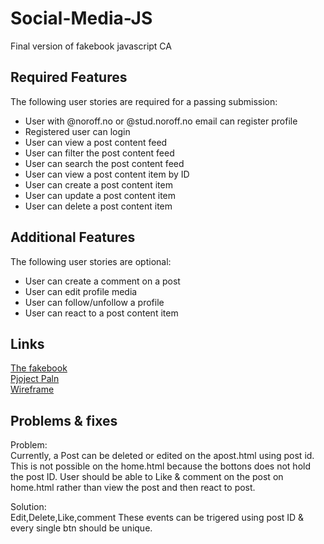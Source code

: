 # Social-Media-JS
Final version of fakebook javascript CA 

## Required Features
The following user stories are required for a passing submission:
<ul>
<li> User with @noroff.no or @stud.noroff.no email can register profile </li>
<li> Registered user can login </li>
<li> User can view a post content feed </li>
<li> User can filter the post content feed </li>
<li> User can search the post content feed </li>
<li> User can view a post content item by ID </li>
<li> User can create a post content item </li>
<li> User can update a post content item </li>
<li> User can delete a post content item </li>
</ul>

## Additional Features
The following user stories are optional:
<ul>
<li>User can create a comment on a post</li>
<li>User can edit profile media</li>
<li>User can follow/unfollow a profile</li>
<li>User can react to a post content item</li>
</ul>

## Links

<a href='https://fakebook-js2.netlify.app/'>The fakebook </a><br>
<a href='https://github.com/users/gitAji/projects/1'>Pjoject Paln </a><br>
<a href='https://www.figma.com/file/aLWg8mpf2iGhbZLkcPAdMq/Social-media-CA?node-id=0%3A1'>Wireframe </a><br>

## Problems & fixes
Problem: <br>
Currently, a Post can be deleted or edited on the apost.html using post id.
This is not possible on the home.html because the bottons does not hold the post ID.
User should be able to Like & comment on the post on home.html rather than view the post and then react to post.

Solution:<br>Edit,Delete,Like,comment
These events can be trigered using post ID & every single btn should be unique.
